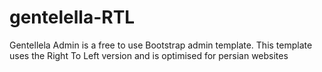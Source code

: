 # gentelella-RTL

Gentellela Admin is a free to use Bootstrap admin template.
This template uses the Right To Left version and is optimised for persian websites